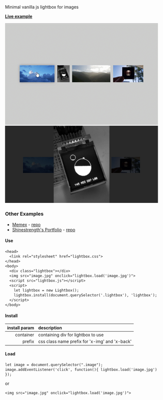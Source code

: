 Minimal vanilla js lightbox for images

[**Live example**](https://kormyen.github.io/lightbox/index.html)

<img src='PREVIEW.gif'/>
<img src='PREVIEW.jpg'/>

### Other Examples

- [Memex](https://kormyen.github.io/memex/) - [repo](https://github.com/kormyen/memex)
- [Shinestrength's Portfolio](http://www.shinestrength.xyz/) - [repo](https://github.com/shinestrength/memex)

#### Use

```
<head>
  <link rel="stylesheet" href="lightbox.css">
</head>
<body>
  <div class="lightbox"></div>
  <img src="image.jpg" onclick="lightbox.load('image.jpg')">
  <script src="lightbox.js"></script>
  <script>
    let lightbox = new Lightbox();
    lightbox.install(document.querySelector('.lightbox'), 'lightbox');
  </script>
</body>
```

#### Install
| install param | description                                      |
|          ---: | :---                                             |
|     container | containing div for lightbox to use               |
|        prefix | css class name prefix for 'x-img' and 'x-back'   |

#### Load
```
let image = document.querySelector(".image");
image.addEventListener('click', function(){ lightbox.load('image.jpg') });
```
or
```
<img src="image.jpg" onclick="lightbox.load('image.jpg')">
```